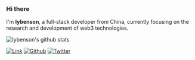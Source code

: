 ### Hi there

I'm **lybenson**, a full-stack developer from China, currently focusing on the research and development of web3 technologies.

<img align="center" src="https://github-readme-stats.vercel.app/api?username=lybenson&show_icons=true&include_all_commits=true&theme=buefy" alt="lybenson's github stats" />

<p><a href="https://www.lybenson.com"target="_blank"><img alt="Link"src="https://img.shields.io/badge/lybenson-%230DB368.svg?&style=for-the-badge&logo=google chrome&logoColor=white"/></a> <a href="https://github.com/lybenson"target="_blank"><img alt="Github"src="https://img.shields.io/badge/GitHub-%2312100E.svg?&style=for-the-badge&logo=Github&logoColor=white"/></a> <a href="https://twitter.com/gwanbit"target="_blank"><img alt="Twitter"src="https://img.shields.io/badge/twitter-%231DA1F2.svg?&style=for-the-badge&logo=twitter&logoColor=white"/></a></p>
